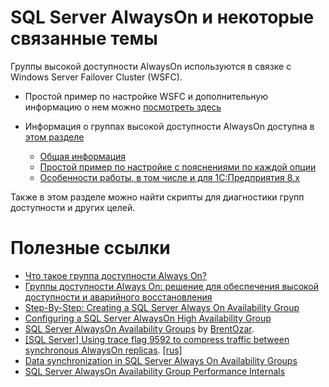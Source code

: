 # SQL Server AlwaysOn и некоторые связанные темы

Группы высокой доступности AlwaysOn используются в связке с Windows Server Failover Cluster (WSFC).

- Простой пример по настройке WSFC и дополнительную информацию о нем можно [посмотреть здесь](Windows%20Server%20Failover%20Cluster)

- Информация о группах высокой доступности AlwaysOn доступна в [этом разделе](SQL%20Server%20AlwaysOn)
    - [Общая информация](SQL%20Server%20AlwaysOn)
    - [Простой пример по настройке с пояснениями по каждой опции](SQL%20Server%20AlwaysOn/Настройка%20группы%20доступности%20AlwaysOn.md)
    - [Особенности работы, в том числе и для 1С:Предприятия 8.x](SQL%20Server%20AlwaysOn/Некоторые%20особенности%20при%20работе%20с%20AlwaysOn.md)

Также в этом разделе можно найти скрипты для диагностики групп доступности и других целей.

# Полезные ссылки

* [Что такое группа доступности Always On?](https://docs.microsoft.com/ru-ru/sql/database-engine/availability-groups/windows/overview-of-always-on-availability-groups-sql-server?view=sql-server-ver15)
* [Группы доступности Always On: решение для обеспечения высокой доступности и аварийного восстановления](https://docs.microsoft.com/ru-ru/sql/database-engine/availability-groups/windows/always-on-availability-groups-sql-server?view=sql-server-ver15)
* [Step-By-Step: Creating a SQL Server Always On Availability Group](https://techcommunity.microsoft.com/t5/itops-talk-blog/step-by-step-creating-a-sql-server-always-on-availability-group/ba-p/648772)
* [Configuring a SQL Server AlwaysOn High Availability Group](https://www.sqlshack.com/configuring-a-sql-server-alwayson-high-availability-group/)
* [SQL Server AlwaysOn Availability Groups](https://www.brentozar.com/sql/sql-server-alwayson-availability-groups/) by [BrentOzar](https://github.com/BrentOzar).
* [[SQL Server] Using trace flag 9592 to compress traffic between synchronous AlwaysOn replicas](https://github.com/alekseybochkov/publications/tree/master/trace-flag-9592). [[rus]](https://infostart.ru/1c/articles/1237484/)
* [Data synchronization in SQL Server Always On Availability Groups](https://www.sqlshack.com/data-synchronization-in-sql-server-always-on-availability-groups/)
* [SQL Server AlwaysOn Availability Group Performance Internals](https://fard-solutions.com/2018/01/03/sql-server-alwayson-availability-group-performance-internals/)
